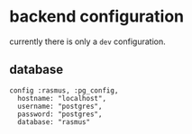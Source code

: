 # backend configuration

currently there is only a `dev` configuration.

## database

    config :rasmus, :pg_config, 
      hostname: "localhost",
      username: "postgres",
      password: "postgres",
      database: "rasmus"


